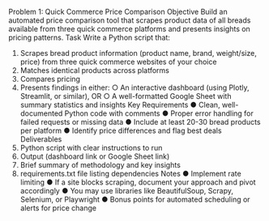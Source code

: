 Problem 1: Quick Commerce Price Comparison
Objective
Build an automated price comparison tool that scrapes product data of all breads
available from three quick commerce platforms and presents insights on pricing patterns.
Task
Write a Python script that:
1. Scrapes bread product information (product name, brand, weight/size, price)
from three quick commerce websites of your choice
2. Matches identical products across platforms
3. Compares pricing
4. Presents findings in either:
○ An interactive dashboard (using Plotly, Streamlit, or similar), OR
○ A well-formatted Google Sheet with summary statistics and insights
Key Requirements
● Clean, well-documented Python code with comments
● Proper error handling for failed requests or missing data
● Include at least 20-30 bread products per platform
● Identify price differences and flag best deals
Deliverables
1. Python script with clear instructions to run
2. Output (dashboard link or Google Sheet link)
3. Brief summary of methodology and key insights
4. requirements.txt file listing dependencies
Notes
● Implement rate limiting
● If a site blocks scraping, document your approach and pivot accordingly
● You may use libraries like BeautifulSoup, Scrapy, Selenium, or Playwright
● Bonus points for automated scheduling or alerts for price change